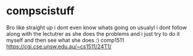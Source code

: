 # compscistuff
Bro like straight up i dont even know whats going on
usualyl i dont follow along with the lectutrer as she does the problems and i just try to do it myself and then see what she does :)
comp1511 https://cgi.cse.unsw.edu.au/~cs1511/24T1/
